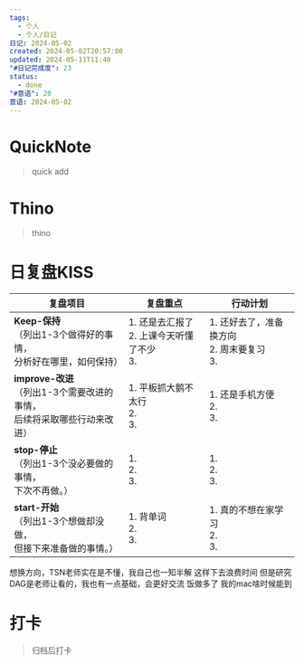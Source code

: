 ```yaml
---
tags:
  - 个人
  - 个人/日记
日记: 2024-05-02
created: 2024-05-02T20:57:00
updated: 2024-05-11T11:40
"#日记完成度": 23
status:
  - done
"#意语": 20
意语: 2024-05-02
---
```

# QuickNote
> quick add

# Thino
> thino

# 日复盘KISS
| **复盘项目**                                             | **复盘重点**                         | **行动计划**                         |
| ---------------------------------------------------- | -------------------------------- | -------------------------------- |
| **Keep-保持**<br>（列出1-3个做得好的事情，<br>   分析好在哪里，如何保持）     | 1.  还是去汇报了<br>2. 上课今天听懂了不少<br>3. | 1.  还好去了，准备换方向<br>2. 周末要复习<br>3. |
| **improve-改进**<br>（列出1-3个需要改进的事情，<br>  后续将采取哪些行动来改进） | 1.  平板抓大鹅不太行<br>2. <br>3.        | 1.  还是手机方便<br>2. <br>3.          |
| **stop-停止**<br>（列出1-3个没必要做的事情，<br>下次不再做。）            | 1.  <br>2. <br>3.                | 1.  <br>2. <br>3.                |
| **start-开始**<br>（列出1-3个想做却没做，<br>但接下来准备做的事情。）        | 1.  背单词<br>2. <br>3.             | 1.  真的不想在家学习<br>2. <br>3.        |
想换方向，TSN老师实在是不懂，我自己也一知半解
这样下去浪费时间
但是研究DAG是老师让看的，我也有一点基础，会更好交流
饭做多了
我的mac啥时候能到
# 打卡
> 归档后打卡


